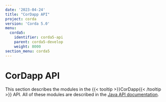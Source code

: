 ```yaml
---
date: '2023-04-24'
title: "CorDapp API"
project: corda
version: 'Corda 5.0'
menu:
  corda5:
    identifier: corda5-api
    parent: corda5-develop
    weight: 8000
section_menu: corda5
---
```


# CorDapp API
This section describes the modules in the {{< tooltip >}}CorDapp{{< /tooltip >}} API. All of these modules are described in the <a href="/en/api-ref/corda/5.0/index.html" target="_blank">Java API documentation</a>.

